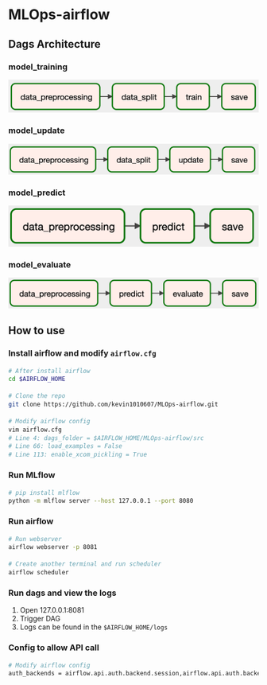 # MLOps-airflow

## Dags Architecture

### model_training
![model_training](image/model_training.png)

### model_update
![model_update](image/model_update.png)

### model_predict
![model_predict](image/model_predict.png)

### model_evaluate
![model_evaluate](image/model_evaluate.png)

## How to use

### Install airflow and modify `airflow.cfg`

```bash
# After install airflow
cd $AIRFLOW_HOME

# Clone the repo
git clone https://github.com/kevin1010607/MLOps-airflow.git

# Modify airflow config
vim airflow.cfg
# Line 4: dags_folder = $AIRFLOW_HOME/MLOps-airflow/src
# Line 66: load_examples = False
# Line 113: enable_xcom_pickling = True
```
### Run MLflow
```bash
# pip install mlflow
python -m mlflow server --host 127.0.0.1 --port 8080
```

### Run airflow

```bash
# Run webserver
airflow webserver -p 8081

# Create another terminal and run scheduler
airflow scheduler
```

### Run dags and view the logs

1. Open 127.0.0.1:8081
2. Trigger DAG
3. Logs can be found in the `$AIRFLOW_HOME/logs`


### Config to allow API call
```bash
# Modify airflow config
auth_backends = airflow.api.auth.backend.session,airflow.api.auth.backend.basic_auth
```

